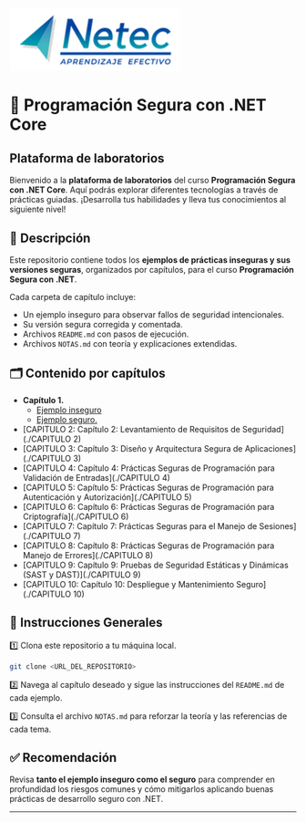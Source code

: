 <img src="images/neteclogo.png" alt="logo" width="300"/>

# 🔐 Programación Segura con .NET Core

## Plataforma de laboratorios

Bienvenido a la **plataforma de laboratorios** del curso **Programación Segura con .NET Core**. Aquí podrás explorar diferentes tecnologías a través de prácticas guiadas. ¡Desarrolla tus habilidades y lleva tus conocimientos al siguiente nivel!

## 📌 Descripción
Este repositorio contiene todos los **ejemplos de prácticas inseguras y sus versiones seguras**, organizados por capítulos, para el curso **Programación Segura con .NET**.

Cada carpeta de capítulo incluye:
- Un ejemplo inseguro para observar fallos de seguridad intencionales.
- Su versión segura corregida y comentada.
- Archivos `README.md` con pasos de ejecución.
- Archivos `NOTAS.md` con teoría y explicaciones extendidas.

## 🗂️ Contenido por capítulos

- **Capítulo 1.**
  - [Ejemplo inseguro](../CAPITULO1/01.-EJEMPLO_INSEGURO_CAP1/README.md)
  - [Ejemplo seguro.](./CAPITULO_1/02.-EJEMPLO_SEGURO_CAP1/README.md)
- [CAPITULO 2: Capítulo 2: Levantamiento de Requisitos de Seguridad](./CAPITULO 2)
- [CAPITULO 3: Capítulo 3: Diseño y Arquitectura Segura de Aplicaciones](./CAPITULO 3)
- [CAPITULO 4: Capítulo 4: Prácticas Seguras de Programación para Validación de Entradas](./CAPITULO 4)
- [CAPITULO 5: Capítulo 5: Prácticas Seguras de Programación para Autenticación y Autorización](./CAPITULO 5)
- [CAPITULO 6: Capítulo 6: Prácticas Seguras de Programación para Criptografía](./CAPITULO 6)
- [CAPITULO 7: Capítulo 7: Prácticas Seguras para el Manejo de Sesiones](./CAPITULO 7)
- [CAPITULO 8: Capítulo 8: Prácticas Seguras de Programación para Manejo de Errores](./CAPITULO 8)
- [CAPITULO 9: Capítulo 9: Pruebas de Seguridad Estáticas y Dinámicas (SAST y DAST)](./CAPITULO 9)
- [CAPITULO 10: Capítulo 10: Despliegue y Mantenimiento Seguro](./CAPITULO 10)


## 🚀 Instrucciones Generales

1️⃣ Clona este repositorio a tu máquina local.
```bash
git clone <URL_DEL_REPOSITORIO>
```

2️⃣ Navega al capítulo deseado y sigue las instrucciones del `README.md` de cada ejemplo.

3️⃣ Consulta el archivo `NOTAS.md` para reforzar la teoría y las referencias de cada tema.

## ✅ Recomendación

Revisa **tanto el ejemplo inseguro como el seguro** para comprender en profundidad los riesgos comunes y cómo mitigarlos aplicando buenas prácticas de desarrollo seguro con .NET.

---

